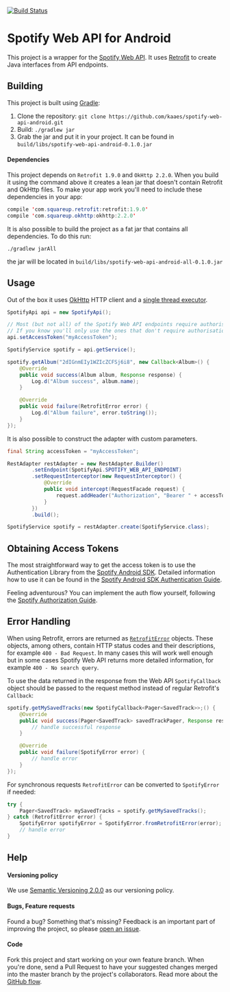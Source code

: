 [![Build Status](https://travis-ci.org/kaaes/spotify-web-api-android.svg?branch=master)](https://travis-ci.org/kaaes/spotify-web-api-android)

# Spotify Web API for Android

This project is a wrapper for the [Spotify Web API](https://developer.spotify.com/web-api/).
It uses [Retrofit](http://square.github.io/retrofit/) to create Java interfaces from API endpoints.

## Building
This project is built using [Gradle](https://gradle.org/):

1. Clone the repository: `git clone https://github.com/kaaes/spotify-web-api-android.git`
2. Build: `./gradlew jar`
3. Grab the jar and put it in your project. It can be found in `build/libs/spotify-web-api-android-0.1.0.jar`

#### Dependencies

This project depends on `Retrofit 1.9.0` and `OkHttp 2.2.0`. When you build it using
the command above it creates a lean jar that doesn't contain Retrofit and OkHttp files.
To make your app work you'll need to include these dependencies in your app:

```java
compile 'com.squareup.retrofit:retrofit:1.9.0'
compile 'com.squareup.okhttp:okhttp:2.2.0'
```

It is also possible to build the project as a fat jar that contains all dependencies. To do this run:

`./gradlew jarAll`

the jar will be located in `build/libs/spotify-web-api-android-all-0.1.0.jar`


## Usage

Out of the box it uses [OkHttp](http://square.github.io/okhttp/) HTTP client and a [single thread executor](https://docs.oracle.com/javase/7/docs/api/java/util/concurrent/Executors.html#newSingleThreadExecutor()).

```java
SpotifyApi api = new SpotifyApi();

// Most (but not all) of the Spotify Web API endpoints require authorisation.
// If you know you'll only use the ones that don't require authorisation you can skip this step
api.setAccessToken("myAccessToken");

SpotifyService spotify = api.getService();

spotify.getAlbum("2dIGnmEIy1WZIcZCFSj6i8", new Callback<Album>() {
    @Override
    public void success(Album album, Response response) {
        Log.d("Album success", album.name);
    }

    @Override
    public void failure(RetrofitError error) {
        Log.d("Album failure", error.toString());
    }
});
```

It is also possible to construct the adapter with custom parameters.

```java
final String accessToken = "myAccessToken";

RestAdapter restAdapter = new RestAdapter.Builder()
        .setEndpoint(SpotifyApi.SPOTIFY_WEB_API_ENDPOINT)
        .setRequestInterceptor(new RequestInterceptor() {
            @Override
            public void intercept(RequestFacade request) {
                request.addHeader("Authorization", "Bearer " + accessToken);
            }
        })
        .build();

SpotifyService spotify = restAdapter.create(SpotifyService.class);
```

## Obtaining Access Tokens

The most straightforward way to get the access token is to use the Authentication Library from the [Spotify Android SDK](https://github.com/spotify/android-sdk).
Detailed information how to use it can be found in the [Spotify Android SDK Authentication Guide](https://developer.spotify.com/technologies/spotify-android-sdk/android-sdk-authentication-guide/).

Feeling adventurous? You can implement the auth flow yourself, following the [Spotify Authorization Guide](https://developer.spotify.com/web-api/authorization-guide/).


## Error Handling

When using Retrofit, errors are returned as [`RetrofitError`](http://square.github.io/retrofit/javadoc/retrofit/RetrofitError.html)
objects. These objects, among others, contain HTTP status codes and their descriptions,
for example `400 - Bad Request`.
In many cases this will work well enough but in some cases Spotify Web API returns more detailed information,
for example `400 - No search query`.

To use the data returned in the response from the Web API `SpotifyCallback` object should be passed to the
request method instead of regular Retrofit's `Callback`:
```java
spotify.getMySavedTracks(new SpotifyCallback<Pager<SavedTrack>>;() {
    @Override
    public void success(Pager<SavedTrack> savedTrackPager, Response response) {
        // handle successful response
    }

    @Override
    public void failure(SpotifyError error) {
        // handle error
    }
});
```
For synchronous requests `RetrofitError` can be converted to `SpotifyError` if needed:
```java
try {
    Pager<SavedTrack> mySavedTracks = spotify.getMySavedTracks();
} catch (RetrofitError error) {
    SpotifyError spotifyError = SpotifyError.fromRetrofitError(error);
    // handle error
}
```

## Help

#### Versioning policy
We use [Semantic Versioning 2.0.0](http://semver.org/) as our versioning policy.

#### Bugs, Feature requests
Found a bug? Something that's missing? Feedback is an important part of improving the project, so please [open an issue](https://github.com/kaaes/spotify-web-api-android/issues).

#### Code
Fork this project and start working on your own feature branch. When you're done, send a Pull Request to have your suggested changes merged into the master branch by the project's collaborators. Read more about the [GitHub flow](https://guides.github.com/introduction/flow/).
